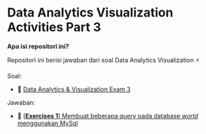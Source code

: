 # Data Analytics Visualization Activities Part 3

**Apa isi repositori ini?**

Repositori ini berisi jawaban dari soal Data Analytics Visualization ⚡️

Soal: 
- 📔 [Data Analytics & Visualization Exam 3](https://github.com/LintangWisesa/Ujian_AnalyticsVisualization_JCDS07)

Jawaban:
- 💪 [[**Exercises 1**] Membuat beberapa query pada database *world* menggunakan MySql](modules/part-3/soal1-mysql-sakila-db.md)
